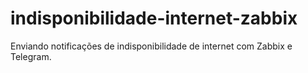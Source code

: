 # indisponibilidade-internet-zabbix
Enviando notificações de indisponibilidade de internet com Zabbix e Telegram. 
